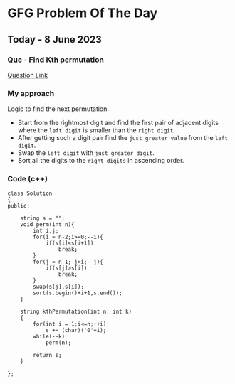 # GFG Problem Of The Day

## Today - 8 June 2023
### Que - Find Kth permutation

[Question Link](https://practice.geeksforgeeks.org/problems/find-kth-permutation-0932/1)

### My approach
Logic to find the next permutation.
- Start from the rightmost digit and find the first pair of adjacent digits where the `left digit` is smaller than the `right digit`.
- After getting such a digit pair find the `just greater value` from the `left digit`.
- Swap the `left digit` with `just greater digit`. 
- Sort all the digits to the `right digits` in ascending order.


### Code (c++)
```
class Solution
{
public:
    
    string s = "";
    void perm(int n){
        int i,j;
        for(i = n-2;i>=0;--i){
            if(s[i]<s[i+1])
                break;
        }
        for(j = n-1; j>i;--j){
            if(s[j]>s[i])
                break;
        }
        swap(s[j],s[i]);
        sort(s.begin()+i+1,s.end());
    }

    string kthPermutation(int n, int k)
    {
        for(int i = 1;i<=n;++i)
            s += (char)('0'+i);
        while(--k)
            perm(n);
            
        return s;
    }
    
};
```